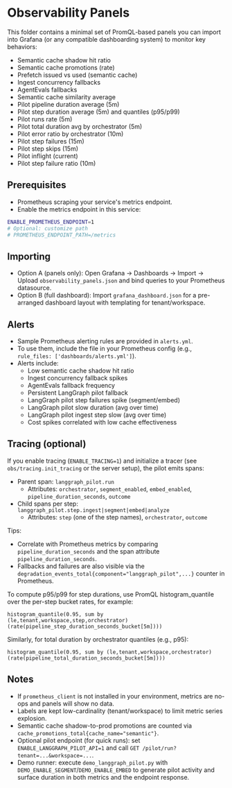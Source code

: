 # Observability Panels

This folder contains a minimal set of PromQL-based panels you can import into Grafana (or any compatible dashboarding system) to monitor key behaviors:

- Semantic cache shadow hit ratio
- Semantic cache promotions (rate)
- Prefetch issued vs used (semantic cache)
- Ingest concurrency fallbacks
- AgentEvals fallbacks
- Semantic cache similarity average
- Pilot pipeline duration average (5m)
- Pilot step duration average (5m) and quantiles (p95/p99)
- Pilot runs rate (5m)
- Pilot total duration avg by orchestrator (5m)
- Pilot error ratio by orchestrator (10m)
- Pilot step failures (15m)
- Pilot step skips (15m)
- Pilot inflight (current)
- Pilot step failure ratio (10m)

## Prerequisites

- Prometheus scraping your service's metrics endpoint.
- Enable the metrics endpoint in this service:

```bash
ENABLE_PROMETHEUS_ENDPOINT=1
# Optional: customize path
# PROMETHEUS_ENDPOINT_PATH=/metrics
```

## Importing

- Option A (panels only): Open Grafana → Dashboards → Import → Upload `observability_panels.json` and bind queries to your Prometheus datasource.
- Option B (full dashboard): Import `grafana_dashboard.json` for a pre-arranged dashboard layout with templating for tenant/workspace.

## Alerts

- Sample Prometheus alerting rules are provided in `alerts.yml`.
- To use them, include the file in your Prometheus config (e.g., `rule_files: ['dashboards/alerts.yml']`).
- Alerts include:
  - Low semantic cache shadow hit ratio
  - Ingest concurrency fallback spikes
  - AgentEvals fallback frequency
  - Persistent LangGraph pilot fallback
  - LangGraph pilot step failures spike (segment/embed)
  - LangGraph pilot slow duration (avg over time)
  - LangGraph pilot ingest step slow (avg over time)
  - Cost spikes correlated with low cache effectiveness

## Tracing (optional)

If you enable tracing (`ENABLE_TRACING=1`) and initialize a tracer (see `obs/tracing.init_tracing` or the server setup), the pilot emits spans:

- Parent span: `langgraph_pilot.run`
  - Attributes: `orchestrator`, `segment_enabled`, `embed_enabled`, `pipeline_duration_seconds`, `outcome`
- Child spans per step: `langgraph_pilot.step.ingest|segment|embed|analyze`
  - Attributes: `step` (one of the step names), `orchestrator`, `outcome`

Tips:

- Correlate with Prometheus metrics by comparing `pipeline_duration_seconds` and the span attribute `pipeline_duration_seconds`.
- Fallbacks and failures are also visible via the `degradation_events_total{component="langgraph_pilot",...}` counter in Prometheus.

To compute p95/p99 for step durations, use PromQL histogram_quantile over the per-step bucket rates, for example:

```promql
histogram_quantile(0.95, sum by (le,tenant,workspace,step,orchestrator) (rate(pipeline_step_duration_seconds_bucket[5m])))
```

Similarly, for total duration by orchestrator quantiles (e.g., p95):

```promql
histogram_quantile(0.95, sum by (le,tenant,workspace,orchestrator) (rate(pipeline_total_duration_seconds_bucket[5m])))
```

## Notes

- If `prometheus_client` is not installed in your environment, metrics are no-ops and panels will show no data.
- Labels are kept low-cardinality (tenant/workspace) to limit metric series explosion.
- Semantic cache shadow-to-prod promotions are counted via `cache_promotions_total{cache_name="semantic"}`.
- Optional pilot endpoint (for quick runs): set `ENABLE_LANGGRAPH_PILOT_API=1` and call `GET /pilot/run?tenant=...&workspace=...`.
- Demo runner: execute `demo_langgraph_pilot.py` with `DEMO_ENABLE_SEGMENT`/`DEMO_ENABLE_EMBED` to generate pilot activity and surface duration in both metrics and the endpoint response.
